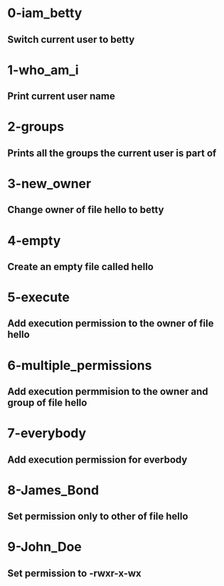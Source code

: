 # 0-iam_betty
## Switch current user to betty

# 1-who_am_i
## Print current user name

# 2-groups
## Prints all the groups the current user is part of

# 3-new_owner
## Change owner of file hello to betty

# 4-empty
## Create an empty file called hello

# 5-execute
## Add execution permission to the owner of file hello

# 6-multiple_permissions
## Add execution permmision to the owner and group of file hello

# 7-everybody
## Add execution permission for everbody

# 8-James_Bond
## Set permission only to other of file hello

# 9-John_Doe
## Set permission to -rwxr-x-wx
